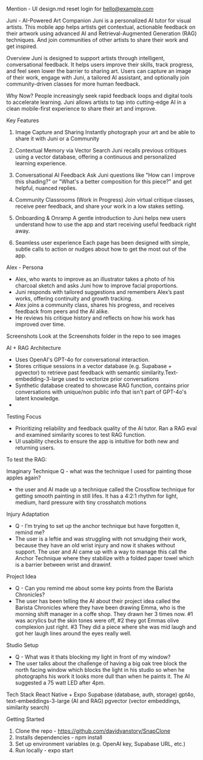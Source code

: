 Mention - UI design.md
reset login for hello@example.com










Juni - AI-Powered Art Companion
Juni is a personalized AI tutor for visual artists. This mobile app helps artists get contextual, actionable feedback on their artwork using advanced AI and Retrieval-Augmented Generation (RAG) techniques. And join communities of other artists to share their work and get inspired. 

Overview
Juni is designed to support artists through intelligent, conversational feedback. It helps users improve their skills, track progress, and feel seen lower the barrier to sharing art. 
Users can capture an image of their work, engage with Juni, a tailored AI assistant, and optionally join community-driven classes for more human feedback.

Why Now?
People increasingly seek rapid feedback loops and digital tools to accelerate learning. Juni allows artists to tap into cutting-edge AI in a clean mobile-first experience to share their art and improve. 


Key Features
1. Image Capture and Sharing
Instantly photograph your art and be able to share it with Juni or a Community

2. Contextual Memory via Vector Search
Juni recalls previous critiques using a vector database, offering a continuous and personalized learning experience.

3. Conversational AI Feedback
Ask Juni questions like "How can I improve this shading?" or "What's a better composition for this piece?" and get helpful, nuanced replies.

4. Community Classrooms (Work in Progress)
Join virtual critique classes, receive peer feedback, and share your work in a low stakes setting. 

5. Onboarding & Onramp
A gentle introduction to Juni helps new users understand how to use the app and start receiving useful feedback right away.

6. Seamless user experience
Each page has been designed with simple, subtle calls to action or nudges about how to get the most out of the app. 


Alex - Persona
- Alex, who wants to improve as an illustrator takes a photo of his charcoal sketch and asks Juni how to improve facial proportions.
- Juni responds with tailored suggestions and remembers Alex’s past works, offering continuity and growth tracking.
- Alex joins a community class, shares his progress, and receives feedback from peers and the AI alike.
- He reviews his critique history and reflects on how his work has improved over time.


Screenshots
Look at the Screenshots folder in the repo to see images



AI + RAG Architecture
- Uses OpenAI's GPT-4o for conversational interaction.
- Stores critique sessions in a vector database (e.g. Supabase + pgvector) to retrieve past feedback with semantic similarity.Text-embedding-3-large used to vectorize prior conversations
- Synthetic database created to showcase RAG function, contains prior conversations with unique/non public info that isn't part of GPT-4o's latent knowledge. 
- 

Testing Focus
- Prioritizing reliability and feedback quality of the AI tutor. Ran a RAG eval and examined similarity scores to test RAG function. 
- UI usability checks to ensure the app is intuitive for both new and returning users.


To test the RAG:

Imaginary Technique
Q - what was the technique I used for painting those apples again?
- the user and AI made up a technique called the Crossflow technique for getting smooth painting in still lifes. It has a 4:2:1 rhythm for light, medium, hard pressure with tiny crosshatch motions

Injury Adaptation
- Q - I’m trying to set up the anchor technique but have forgotten it, remind me?
- The user is a leftie and was struggling with not smudging their work, because they have an old wrist injury and now it shakes without support. The user and AI came up with a way to manage this call the Anchor Technique where they stabilize with a folded paper towel which is a barrier between wrist and drawinf. 

Project Idea
- Q - Can you remind me about some key points from the Barista Chronicles?
- The user has been telling the AI about their project idea called the Barista Chronicles where they have been drawing Emma, who is the morning shift manager in a coffe shop. They drawn her 3 times now. #1 was acrylics but the skin tones were off, #2 they got Emmas olive complexion just right. #3 They did a piece where she was mid laugh and got her laugh lines around the eyes really well. 

Studio Setup
- Q - What was it thats blocking my light in front of my window?
- The user talks about the challenge of having a big oak tree block the north facing window which blocks the light in his studio so when he photographs his work it looks more dull than when he paints it. The AI suggested a 75 watt LED after 4pm. 


Tech Stack
React Native + Expo
Supabase (database, auth, storage)
gpt4o, text-embeddings-3-large (AI and RAG)
pgvector (vector embeddings, similarity search)

Getting Started
1. Clone the repo - https://github.com/davidvanstory/SnapClone
2. Installs dependencies - npm install
3. Set up environment variables (e.g. OpenAI key, Supabase URL, etc.)
4. Run locally - expo start


